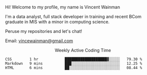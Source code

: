 Hi! Welcome to my profile, my name is Vincent Wainman

I'm a data analyst, full stack developer in training and recent BCom graduate in MIS with a minor in computing science. 

Peruse my repositories and let's chat!

Email: vincewainman@gmail.com

<p align="center"> Weekly Active Coding Time </p>
<!--START_SECTION:waka-->

```text
CSS        1 hr            ███████████████████▓░░░░░   79.30 %
Markdown   9 mins          ███░░░░░░░░░░░░░░░░░░░░░░   12.25 %
HTML       6 mins          ██░░░░░░░░░░░░░░░░░░░░░░░   08.44 %
```

<!--END_SECTION:waka-->
